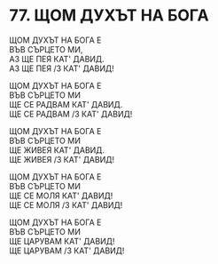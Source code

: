 # 77. ЩОМ ДУХЪТ НА БОГА

ЩОМ ДУХЪТ НА БОГА Е  
ВЪВ СЪРЦЕТО МИ,  
АЗ ЩЕ ПЕЯ КАТ' ДАВИД.  
  АЗ ЩЕ ПЕЯ /3 КАТ' ДАВИД!  
  
ЩОМ ДУХЪТ НА БОГА Е  
ВЪВ СЪРЦЕТО МИ  
ЩЕ СЕ РАДВАМ КАТ' ДАВИД.  
  ЩЕ СЕ РАДВАМ /3 КАТ' ДАВИД!  

ЩОМ ДУХЪТ НА БОГА Е  
ВЪВ СЪРЦЕТО МИ  
ЩЕ ЖИВЕЯ КАТ' ДАВИД.  
  ЩЕ ЖИВЕЯ /3 КАТ' ДАВИД!  

ЩОМ ДУХЪТ НА БОГА Е  
ВЪВ СЪРЦЕТО МИ  
ЩЕ СЕ МОЛЯ КАТ' ДАВИД!  
  ЩЕ СЕ МОЛЯ /3 КАТ' ДАВИД!  
  
ЩОМ ДУХЪТ НА БОГА Е  
ВЪВ СЪРЦЕТО МИ  
ЩЕ ЦАРУВАМ КАТ' ДАВИД!  
  ЩЕ ЦАРУВАМ /3 КАТ' ДАВИД!  

